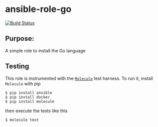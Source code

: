 # ansible-role-go

[![Build Status](https://travis-ci.org/Solinea/ansible-role-go.svg?branch=master)](https://travis-ci.org/Solinea/ansible-role-go)

## Purpose:
A simple role to install the Go language 

## Testing 
This role is instrumented with the [`Molecule`](https://molecule.readthedocs.io/en/stable-1.25/) test harness. To run it, install `Molecule` with pip
 ```commandline
$ pip install ansible
$ pip install docker
$ pip install molecule
```
then execute the tests like this
```commandline
$ molecule test 
```
